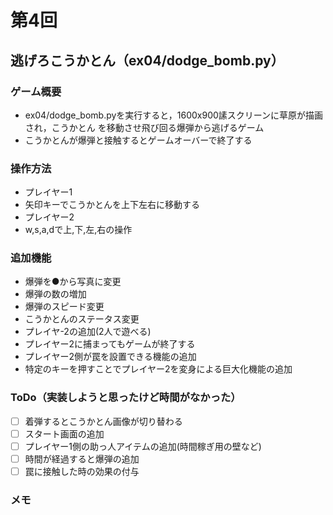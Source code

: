 # 第4回
## 逃げろこうかとん（ex04/dodge_bomb.py）
### ゲーム概要
- ex04/dodge_bomb.pyを実行すると，1600x900䛾スクリーンに草原が描画され，こうかとん
を移動させ飛び回る爆弾から逃げるゲーム
- こうかとんが爆弾と接触するとゲームオーバーで終了する
### 操作方法
- プレイヤー1
- 矢印キーでこうかとんを上下左右に移動する
- プレイヤー2
- w,s,a,dで上,下,左,右の操作
### 追加機能
- 爆弾を●から写真に変更
- 爆弾の数の増加
- 爆弾のスピード変更
- こうかとんのステータス変更
- プレイヤ-2の追加(2人で遊べる)
- プレイヤー2に捕まってもゲームが終了する
- プレイヤー2側が罠を設置できる機能の追加
- 特定のキーを押すことでプレイヤー2を変身による巨大化機能の追加
### ToDo（実装しようと思ったけど時間がなかった）
- [ ] 着弾するとこうかとん画像が切り替わる
- [ ] スタート画面の追加
- [ ] プレイヤー1側の助っ人アイテムの追加(時間稼ぎ用の壁など)
- [ ] 時間が経過すると爆弾の追加
- [ ] 罠に接触した時の効果の付与
### メモ
